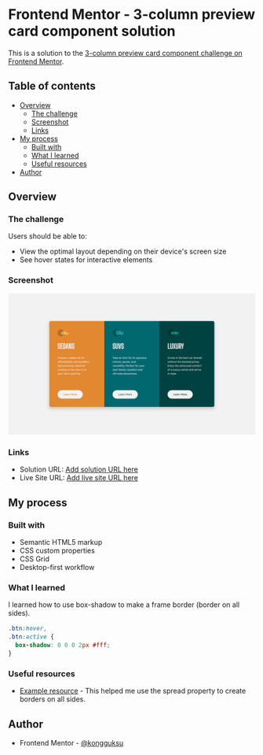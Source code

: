 # Frontend Mentor - 3-column preview card component solution

This is a solution to the [3-column preview card component challenge on Frontend Mentor](https://www.frontendmentor.io/challenges/3column-preview-card-component-pH92eAR2-).

## Table of contents

- [Overview](#overview)
  - [The challenge](#the-challenge)
  - [Screenshot](#screenshot)
  - [Links](#links)
- [My process](#my-process)
  - [Built with](#built-with)
  - [What I learned](#what-i-learned)
  - [Useful resources](#useful-resources)
- [Author](#author)

## Overview

### The challenge

Users should be able to:

- View the optimal layout depending on their device's screen size
- See hover states for interactive elements

### Screenshot

![](screenshot.jpg)

### Links

- Solution URL: [Add solution URL here](https://your-solution-url.com)
- Live Site URL: [Add live site URL here](https://your-live-site-url.com)

## My process

### Built with

- Semantic HTML5 markup
- CSS custom properties
- CSS Grid
- Desktop-first workflow

### What I learned

I learned how to use box-shadow to make a frame border (border on all sides).

```css
.btn:hover,
.btn:active {
  box-shadow: 0 0 0 2px #fff;
}
```

### Useful resources

- [Example resource](https://www.codementor.io/@michelre/using-box-shadow-to-construct-a-border-ex0rpxvng) - This helped me use the spread property to create borders on all sides.

## Author

- Frontend Mentor - [@kongguksu](https://www.frontendmentor.io/profile/kongguksu)
